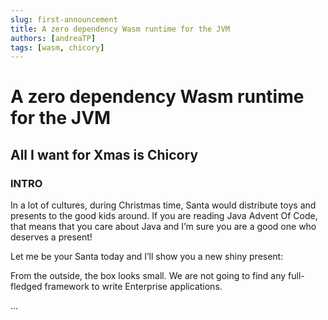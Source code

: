 ```yaml
---
slug: first-announcement
title: A zero dependency Wasm runtime for the JVM
authors: [andreaTP]
tags: [wasm, chicory]
---
```


# A zero dependency Wasm runtime for the JVM

## All I want for Xmas is Chicory

<!-- truncate -->

### INTRO
In a lot of cultures, during Christmas time, Santa would distribute toys and presents to the good kids around. If you are reading Java Advent Of Code, that means that you care about Java and I’m sure you are a good one who deserves a present!

Let me be your Santa today and I’ll show you a new shiny present:

From the outside, the box looks small. We are not going to find any full-fledged framework to write Enterprise applications.

...
